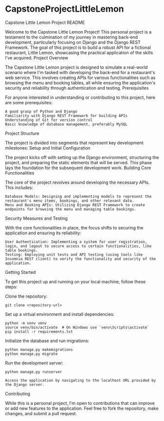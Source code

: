 # CapstoneProjectLittleLemon

Capstone Little Lemon Project README

Welcome to the Capstone Little Lemon Project! This personal project is a testament to the culmination of my journey in mastering back-end development, particularly focusing on Django and the Django REST Framework. The goal of this project is to build a robust API for a fictional restaurant, Little Lemon, showcasing the practical application of the skills I've acquired.
Project Overview

The Capstone Little Lemon project is designed to simulate a real-world scenario where I'm tasked with developing the back-end for a restaurant's web service. This involves creating APIs for various functionalities such as browsing the menu and booking tables, all while ensuring the application's security and reliability through authentication and testing.
Prerequisites

For anyone interested in understanding or contributing to this project, here are some prerequisites:

    A good grasp of Python and Django
    Familiarity with Django REST Framework for building APIs
    Understanding of Git for version control
    Basic knowledge of database management, preferably MySQL

Project Structure

The project is divided into segments that represent key development milestones:
Setup and Initial Configuration

The project kicks off with setting up the Django environment, structuring the project, and preparing the static elements that will be served. This phase lays the foundation for the subsequent development work.
Building Core Functionalities

The core of the project revolves around developing the necessary APIs. This includes:

    Database Models: Designing and implementing models to represent the restaurant's menu items, bookings, and other relevant data.
    Menu and Booking APIs: Utilizing Django REST Framework to create endpoints for browsing the menu and managing table bookings.

Security Measures and Testing

With the core functionalities in place, the focus shifts to securing the application and ensuring its reliability:

    User Authentication: Implementing a system for user registration, login, and logout to secure access to certain functionalities, like table bookings.
    Testing: Employing unit tests and API testing (using tools like Insomnia REST client) to verify the functionality and security of the application.

Getting Started

To get this project up and running on your local machine, follow these steps:

Clone the repository:

    git clone <repository-url>

Set up a virtual environment and install dependencies:

    python -m venv venv
    source venv/bin/activate  # On Windows use `venv\Scripts\activate`
    pip install -r requirements.txt

Initialize the database and run migrations:

    python manage.py makemigrations
    python manage.py migrate

Run the development server:

    python manage.py runserver

    Access the application by navigating to the localhost URL provided by the Django server.

Contributing

While this is a personal project, I'm open to contributions that can improve or add new features to the application. Feel free to fork the repository, make changes, and submit a pull request.

